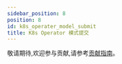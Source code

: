 ```yaml
---
sidebar_position: 8
position: 8
id: k8s_operater_model_submit
title: K8s Operator 模式提交
---
```


敬请期待,欢迎参与贡献,请参考[贡献指南](../../developer_guide/contribution/how_contribute)。